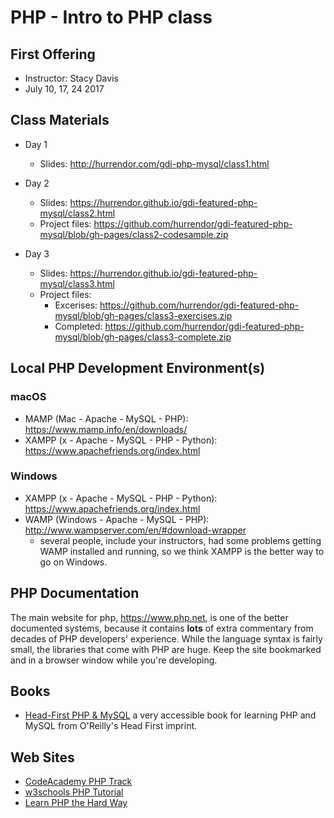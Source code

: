 # PHP - Intro to PHP class

## First Offering

* Instructor: Stacy Davis
* July 10, 17, 24 2017

## Class Materials

* Day 1
  * Slides: <http://hurrendor.com/gdi-php-mysql/class1.html>

* Day 2
  * Slides: <https://hurrendor.github.io/gdi-featured-php-mysql/class2.html>
  * Project files: <https://github.com/hurrendor/gdi-featured-php-mysql/blob/gh-pages/class2-codesample.zip>

* Day 3
  * Slides: <https://hurrendor.github.io/gdi-featured-php-mysql/class3.html>
  * Project files:
    * Excerises: <https://github.com/hurrendor/gdi-featured-php-mysql/blob/gh-pages/class3-exercises.zip>
    * Completed: <https://github.com/hurrendor/gdi-featured-php-mysql/blob/gh-pages/class3-complete.zip>

## Local PHP Development Environment(s)

### macOS

* MAMP (Mac - Apache - MySQL - PHP): <https://www.mamp.info/en/downloads/>
* XAMPP (x - Apache - MySQL - PHP - Python): <https://www.apachefriends.org/index.html>

### Windows

* XAMPP (x - Apache - MySQL - PHP - Python): <https://www.apachefriends.org/index.html>
* WAMP (Windows - Apache - MySQL -
  PHP): <http://www.wampserver.com/en/#download-wrapper>
  * several people, include your instructors, had some problems
    getting WAMP installed and running, so we think XAMPP is the
    better way to go on Windows.

## PHP Documentation

The main website for php, <https://www.php.net>, is one of the better
documented systems, because it contains **lots** of extra commentary
from decades of PHP developers' experience. While the language syntax
is fairly small, the libraries that come with PHP are huge. Keep the
site bookmarked and in a browser window while you're developing.

## Books

* [Head-First PHP & MySQL](http://shop.oreilly.com/product/9780596006303.do)
  a very accessible book for learning PHP and MySQL from O'Reilly's
  Head First imprint.

## Web Sites

* [CodeAcademy PHP Track](http://www.codecademy.com/tracks/php)
* [w3schools PHP Tutorial](https://www.w3schools.com/php/default.asp)
* [Learn PHP the Hard Way](https://phpthehardway.wordpress.com/)
